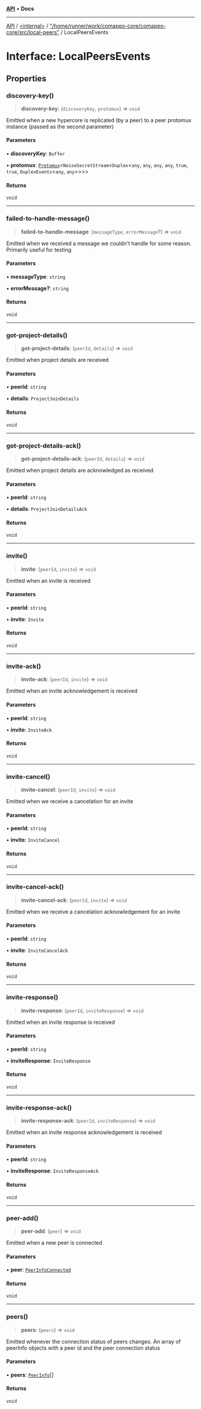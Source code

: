 [**API**](../../../../README.md) • **Docs**

***

[API](../../../../README.md) / [\<internal\>](../../../README.md) / ["/home/runner/work/comapeo-core/comapeo-core/src/local-peers"](../README.md) / LocalPeersEvents

# Interface: LocalPeersEvents

## Properties

### discovery-key()

> **discovery-key**: (`discoveryKey`, `protomux`) => `void`

Emitted when a new hypercore is replicated (by a peer) to a peer protomux instance (passed as the second parameter)

#### Parameters

• **discoveryKey**: `Buffer`

• **protomux**: [`Protomux`](../../../classes/Protomux.md)\<`NoiseSecretStream`\<`Duplex`\<`any`, `any`, `any`, `any`, `true`, `true`, `DuplexEvents`\<`any`, `any`\>\>\>\>

#### Returns

`void`

***

### failed-to-handle-message()

> **failed-to-handle-message**: (`messageType`, `errorMessage`?) => `void`

Emitted when we received a message we couldn't handle for some reason. Primarily useful for testing

#### Parameters

• **messageType**: `string`

• **errorMessage?**: `string`

#### Returns

`void`

***

### got-project-details()

> **got-project-details**: (`peerId`, `details`) => `void`

Emitted when project details are received

#### Parameters

• **peerId**: `string`

• **details**: `ProjectJoinDetails`

#### Returns

`void`

***

### got-project-details-ack()

> **got-project-details-ack**: (`peerId`, `details`) => `void`

Emitted when project details are acknowledged as received

#### Parameters

• **peerId**: `string`

• **details**: `ProjectJoinDetailsAck`

#### Returns

`void`

***

### invite()

> **invite**: (`peerId`, `invite`) => `void`

Emitted when an invite is received

#### Parameters

• **peerId**: `string`

• **invite**: `Invite`

#### Returns

`void`

***

### invite-ack()

> **invite-ack**: (`peerId`, `invite`) => `void`

Emitted when an invite acknowledgement is received

#### Parameters

• **peerId**: `string`

• **invite**: `InviteAck`

#### Returns

`void`

***

### invite-cancel()

> **invite-cancel**: (`peerId`, `invite`) => `void`

Emitted when we receive a cancelation for an invite

#### Parameters

• **peerId**: `string`

• **invite**: `InviteCancel`

#### Returns

`void`

***

### invite-cancel-ack()

> **invite-cancel-ack**: (`peerId`, `invite`) => `void`

Emitted when we receive a cancelation acknowledgement for an invite

#### Parameters

• **peerId**: `string`

• **invite**: `InviteCancelAck`

#### Returns

`void`

***

### invite-response()

> **invite-response**: (`peerId`, `inviteResponse`) => `void`

Emitted when an invite response is received

#### Parameters

• **peerId**: `string`

• **inviteResponse**: `InviteResponse`

#### Returns

`void`

***

### invite-response-ack()

> **invite-response-ack**: (`peerId`, `inviteResponse`) => `void`

Emitted when an invite response acknowledgement is received

#### Parameters

• **peerId**: `string`

• **inviteResponse**: `InviteResponseAck`

#### Returns

`void`

***

### peer-add()

> **peer-add**: (`peer`) => `void`

Emitted when a new peer is connected

#### Parameters

• **peer**: [`PeerInfoConnected`](../../../type-aliases/PeerInfoConnected.md)

#### Returns

`void`

***

### peers()

> **peers**: (`peers`) => `void`

Emitted whenever the connection status of peers changes. An array of peerInfo objects with a peer id and the peer connection status

#### Parameters

• **peers**: [`PeerInfo`](../type-aliases/PeerInfo.md)[]

#### Returns

`void`
